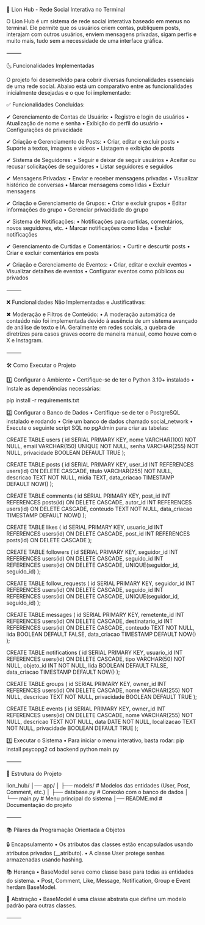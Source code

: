 📌 Lion Hub - Rede Social Interativa no Terminal

O Lion Hub é um sistema de rede social interativa baseado em menus no terminal. Ele permite que os usuários criem contas, publiquem posts, interajam com outros usuários, enviem mensagens privadas, sigam perfis e muito mais, tudo sem a necessidade de uma interface gráfica.

⸻

🌜 Funcionalidades Implementadas

O projeto foi desenvolvido para cobrir diversas funcionalidades essenciais de uma rede social. Abaixo está um comparativo entre as funcionalidades inicialmente desejadas e o que foi implementado:

✅ Funcionalidades Concluídas:

✔ Gerenciamento de Contas de Usuário:
	•	Registro e login de usuários
	•	Atualização de nome e senha
	•	Exibição do perfil do usuário
	•	Configurações de privacidade

✔ Criação e Gerenciamento de Posts:
	•	Criar, editar e excluir posts
	•	Suporte a textos, imagens e vídeos
	•	Listagem e exibição de posts

✔ Sistema de Seguidores:
	•	Seguir e deixar de seguir usuários
	•	Aceitar ou recusar solicitações de seguidores
	•	Listar seguidores e seguidos

✔ Mensagens Privadas:
	•	Enviar e receber mensagens privadas
	•	Visualizar histórico de conversas
	•	Marcar mensagens como lidas
	•	Excluir mensagens

✔ Criação e Gerenciamento de Grupos:
	•	Criar e excluir grupos
	•	Editar informações do grupo
	•	Gerenciar privacidade do grupo

✔ Sistema de Notificações:
	•	Notificações para curtidas, comentários, novos seguidores, etc.
	•	Marcar notificações como lidas
	•	Excluir notificações

✔ Gerenciamento de Curtidas e Comentários:
	•	Curtir e descurtir posts
	•	Criar e excluir comentários em posts

✔ Criação e Gerenciamento de Eventos:
	•	Criar, editar e excluir eventos
	•	Visualizar detalhes de eventos
	•	Configurar eventos como públicos ou privados

⸻

❌ Funcionalidades Não Implementadas e Justificativas:

✖ Moderação e Filtros de Conteúdo:
	•	A moderação automática de conteúdo não foi implementada devido à ausência de um sistema avançado de análise de texto e IA. Geralmente em redes sociais, a quebra de diretrizes para casos graves ocorre de maneira manual, como houve com o X e Instagram.

⸻

🛠 Como Executar o Projeto

1️⃣ Configurar o Ambiente
	•	Certifique-se de ter o Python 3.10+ instalado
	•	Instale as dependências necessárias:

pip install -r requirements.txt



2️⃣ Configurar o Banco de Dados
	•	Certifique-se de ter o PostgreSQL instalado e rodando
	•	Crie um banco de dados chamado social_network
	•	Execute o seguinte script SQL no pgAdmin para criar as tabelas:

CREATE TABLE users (
    id SERIAL PRIMARY KEY,
    nome VARCHAR(100) NOT NULL,
    email VARCHAR(150) UNIQUE NOT NULL,
    senha VARCHAR(255) NOT NULL,
    privacidade BOOLEAN DEFAULT TRUE
);

CREATE TABLE posts (
    id SERIAL PRIMARY KEY,
    user_id INT REFERENCES users(id) ON DELETE CASCADE,
    titulo VARCHAR(255) NOT NULL,
    descricao TEXT NOT NULL,
    midia TEXT,
    data_criacao TIMESTAMP DEFAULT NOW()
);

CREATE TABLE comments (
    id SERIAL PRIMARY KEY,
    post_id INT REFERENCES posts(id) ON DELETE CASCADE,
    autor_id INT REFERENCES users(id) ON DELETE CASCADE,
    conteudo TEXT NOT NULL,
    data_criacao TIMESTAMP DEFAULT NOW()
);

CREATE TABLE likes (
    id SERIAL PRIMARY KEY,
    usuario_id INT REFERENCES users(id) ON DELETE CASCADE,
    post_id INT REFERENCES posts(id) ON DELETE CASCADE
);

CREATE TABLE followers (
    id SERIAL PRIMARY KEY,
    seguidor_id INT REFERENCES users(id) ON DELETE CASCADE,
    seguido_id INT REFERENCES users(id) ON DELETE CASCADE,
    UNIQUE(seguidor_id, seguido_id)
);

CREATE TABLE follow_requests (
    id SERIAL PRIMARY KEY,
    seguidor_id INT REFERENCES users(id) ON DELETE CASCADE,
    seguido_id INT REFERENCES users(id) ON DELETE CASCADE,
    UNIQUE(seguidor_id, seguido_id)
);

CREATE TABLE messages (
    id SERIAL PRIMARY KEY,
    remetente_id INT REFERENCES users(id) ON DELETE CASCADE,
    destinatario_id INT REFERENCES users(id) ON DELETE CASCADE,
    conteudo TEXT NOT NULL,
    lida BOOLEAN DEFAULT FALSE,
    data_criacao TIMESTAMP DEFAULT NOW()
);

CREATE TABLE notifications (
    id SERIAL PRIMARY KEY,
    usuario_id INT REFERENCES users(id) ON DELETE CASCADE,
    tipo VARCHAR(50) NOT NULL,
    objeto_id INT NOT NULL,
    lida BOOLEAN DEFAULT FALSE,
    data_criacao TIMESTAMP DEFAULT NOW()
);

CREATE TABLE groups (
    id SERIAL PRIMARY KEY,
    owner_id INT REFERENCES users(id) ON DELETE CASCADE,
    nome VARCHAR(255) NOT NULL,
    descricao TEXT NOT NULL,
    privacidade BOOLEAN DEFAULT TRUE
);

CREATE TABLE events (
    id SERIAL PRIMARY KEY,
    owner_id INT REFERENCES users(id) ON DELETE CASCADE,
    nome VARCHAR(255) NOT NULL,
    descricao TEXT NOT NULL,
    data DATE NOT NULL,
    localizacao TEXT NOT NULL,
    privacidade BOOLEAN DEFAULT TRUE
);


3️⃣ Executar o Sistema
	•	Para iniciar o menu interativo, basta rodar:
  pip install psycopg2
  cd backend
  python main.py



⸻

🏢 Estrutura do Projeto

lion_hub/
️│── app/
️│   ├── models/         # Modelos das entidades (User, Post, Comment, etc.)
️│   ├── database.py     # Conexão com o banco de dados
️│   └── main.py         # Menu principal do sistema
️│── README.md           # Documentação do projeto



⸻

📚 Pilares da Programação Orientada a Objetos

🔒 Encapsulamento
	•	Os atributos das classes estão encapsulados usando atributos privados (__atributo).
	•	A classe User protege senhas armazenadas usando hashing.

📚 Herança
	•	BaseModel serve como classe base para todas as entidades do sistema.
	•	Post, Comment, Like, Message, Notification, Group e Event herdam BaseModel.

🎨 Abstração
	•	BaseModel é uma classe abstrata que define um modelo padrão para outras classes.

⸻
